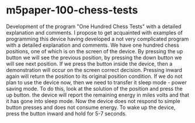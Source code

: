 # m5paper-100-chess-tests
Development of the program "One Hundred Chess Tests" with a detailed explanation and comments.
 I propose to get acquainted with examples of programming this device
having developed a not very complicated program with a detailed explanation and
comments.
  We have one hundred chess positions, one of which is on the screen of the device.
By pressing the up button we will see the previous position, by pressing the down
button we will see next position.
  If we press the button inside the device, then a demonstration will occur on the screen
correct decision. Pressing inward again will return the position to its original position
condition.
  If we do not plan to use the device now, then we need to transfer it
sleep mode - power saving mode. To do this, look at the solution of the position
and press the up button. the device will report the remaining energy in miles volts and
that it has gone into sleep mode.
  Now the device does not respond to simple button presses and does not consume energy.
To wake up the device, press the button inward and hold for 5-7 seconds.

